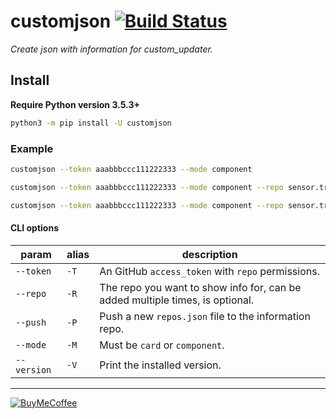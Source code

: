 # customjson [![Build Status](https://travis-ci.com/ludeeus/customjson.svg?branch=master)](https://travis-ci.com/ludeeus/customjson)

_Create json with information for custom_updater._  

## Install

**Require Python version 3.5.3+**

```bash
python3 -m pip install -U customjson
```

### Example

```bash
customjson --token aaabbbccc111222333 --mode component
```

```bash
customjson --token aaabbbccc111222333 --mode component --repo sensor.trakt
```

```bash
customjson --token aaabbbccc111222333 --mode component --repo sensor.trakt --repo sensor.brewdog
```

#### CLI options

param | alias | description
-- | -- | --
`--token` | `-T` | An GitHub `access_token` with `repo` permissions.
`--repo` | `-R` | The repo you want to show info for, can be added multiple times, is optional.
`--push` | `-P` | Push a new `repos.json` file to the information repo.
`--mode` | `-M` | Must be `card` or `component`.
`--version` | `-V` | Print the installed version.

***

[![BuyMeCoffee](https://camo.githubusercontent.com/cd005dca0ef55d7725912ec03a936d3a7c8de5b5/68747470733a2f2f696d672e736869656c64732e696f2f62616467652f6275792532306d6525323061253230636f666665652d646f6e6174652d79656c6c6f772e737667)](https://www.buymeacoffee.com/ludeeus)